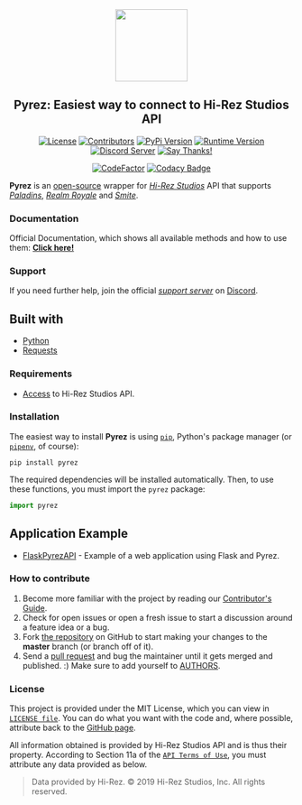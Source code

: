 <div  align="center">
<a href="https://github.com/luissilva1044894/Pyrez" title="Pyrez · Github repository" alt="Pyrez: Easiest way to connect to Hi-Rez Studios API!"><img src="https://raw.githubusercontent.com/luissilva1044894/Pyrez/gh-pages/assets/images/Pyrez.png" height="128" width="128"></a>

## Pyrez: Easiest way to connect to Hi-Rez Studios API
[![License](https://img.shields.io/github/license/luissilva1044894/Pyrez.svg?style=plastic&logoWidth=15)][license]
[![Contributors](https://img.shields.io/github/contributors/luissilva1044894/Pyrez.svg?style=plastic&logo=github&logoWidth=15)](https://github.com/luissilva1044894/Pyrez/graphs/contributors "Contributors")
[![PyPi Version](https://img.shields.io/pypi/v/pyrez.svg?style=plastic&logo=pypi&logoWidth=15)][pyrez-pypi]
[![Runtime Version](https://img.shields.io/pypi/pyversions/pyrez.svg?style=plastic&logo=python&logoWidth=15)][pyrez-pypi]
[![Discord Server](https://img.shields.io/discord/549020573846470659.svg?style=plastic&logo=discord&logoWidth=15)][support-server-discord]
[![Say Thanks!](https://img.shields.io/badge/Say%20Thanks-!-1EAEDB.svg)](https://saythanks.io/to/luissilva1044894 "Say Thanks!")

[![CodeFactor](https://www.codefactor.io/repository/github/luissilva1044894/pyrez/badge)](https://www.codefactor.io/repository/github/luissilva1044894/pyrez "Pyrez · CodeFactor")
[![Codacy Badge](https://api.codacy.com/project/badge/Grade/b3bb9e1efed0432ab923c11c2250089c)](https://www.codacy.com/app/luissilva1044894/Pyrez?utm_source=github.com&amp;utm_medium=referral&amp;utm_content=luissilva1044894/Pyrez&amp;utm_campaign=Badge_Grade)
</div>

**Pyrez** is an [open-source](https://www.opensource.org "See http://www.opensource.org for the Open Source Definition") wrapper for [*Hi-Rez Studios*](https://www.hirezstudios.com "Hi-Rez Studios") API that supports [*Paladins*](https://www.paladins.com "Paladins Game"), [*Realm Royale*](https://www.realmroyale.com "Realm Royale Game") and [*Smite*](https://www.smitegame.com "Smite Game").

### Documentation
Official Documentation, which shows all available methods and how to use them: [**Click here!**](https://pyrez.readthedocs.io/en/stable/ "Pyrez · Documentation")

### Support
If you need further help, join the official [*support server*][support-server-discord] on [Discord](https://discordapp.com/ "Discord App").

## Built with
- [Python](https://www.python.org/ "Requires Python 2.7 or 3.x (3.5 or higher)")
- [Requests](https://pypi.org/project/requests/ "requests")

### Requirements
- [Access](https://pyrez.readthedocs.io/en/stable/gettingstarted.html#registration "Form access to Hi-Rez Studios API") to Hi-Rez Studios API.

### Installation
The easiest way to install **Pyrez** is using [`pip`](https://pypi.org), Python's package manager (or [`pipenv`](https://docs.pipenv.org), of course):

```shell
pip install pyrez
```

The required dependencies will be installed automatically.
Then, to use these functions, you must import the `pyrez` package:
```py
import pyrez
```
## Application Example

- [FlaskPyrezAPI](https://github.com/luissilva1044894/FlaskPyrezAPI) - Example of a web application using Flask and Pyrez.

### How to contribute
1. Become more familiar with the project by reading our [Contributor's Guide](./.github/CONTRIBUTING.md).
2.  Check for open issues or open a fresh issue to start a discussion around a feature idea or a bug.
3.  Fork [the repository][github-repo] on GitHub to start making your changes to the **master** branch (or branch off of it).
4.  Send a [pull request](https://help.github.com/en/articles/creating-a-pull-request-from-a-fork) and bug the maintainer until it gets merged and published. :) Make sure to add yourself to [AUTHORS](./AUTHORS.md).

### License
This project is provided under the MIT License, which you can view in [`LICENSE file`][license]. You can do what you want with the code and, where possible, attribute back to the [GitHub page][github-repo].

All information obtained is provided by Hi-Rez Studios API and is thus their property. According to Section 11a of the [`API Terms of Use`][api-terms-of-use], you must attribute any data provided as below.

> Data provided by Hi-Rez. © 2019 Hi-Rez Studios, Inc. All rights reserved.

[api-terms-of-use]: https://www.hirezstudios.com/wp-content/themes/hi-rez-studios/pdf/api-terms-of-use-agreement.pdf "Hi-Rez Studios API · Terms of Use"
[github-repo]: https://github.com/luissilva1044894/Pyrez "Pyrez · Github repository"
[license]: ./LICENSE "Pyrez · License"
[pyrez-pypi]: https://pypi.org/project/pyrez "Pyrez · PyPI"
[support-server-discord]: https://discord.gg/XkydRPS "Support Server · Discord"
